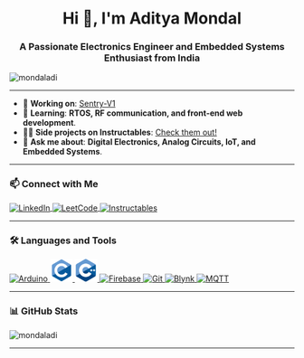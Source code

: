 <h1 align="center">Hi 👋, I'm Aditya Mondal</h1>
<h3 align="center">A Passionate Electronics Engineer and Embedded Systems Enthusiast from India</h3>

<p align="left"> 
  <img src="https://komarev.com/ghpvc/?username=mondaladi&label=Profile%20views&color=0e75b6&style=flat" alt="mondaladi" />
</p>

---

- 🔭 **Working on**: [Sentry-V1](https://github.com/mondaladi/Sentry-V1)
- 🌱 **Learning**: **RTOS, RF communication, and front-end web development**.
- 👨‍💻 **Side projects on Instructables**: [Check them out!](https://www.instructables.com/member/mondaladi/)
- 💬 **Ask me about**: **Digital Electronics, Analog Circuits, IoT, and Embedded Systems**.

---

<h3 align="left">📫 Connect with Me</h3> <p align="left">
  <a href="https://www.linkedin.com/in/aditya-mondal2002/" target="blank">
    <img align="center" src="https://raw.githubusercontent.com/rahuldkjain/github-profile-readme-generator/master/src/images/icons/Social/linked-in-alt.svg" alt="LinkedIn" height="30" width="40" />
  </a>
  <a href="https://leetcode.com/m_adi/" target="blank">
    <img align="center" src="https://raw.githubusercontent.com/rahuldkjain/github-profile-readme-generator/master/src/images/icons/Social/leet-code.svg" alt="LeetCode" height="30" width="40" />
  </a>
  <a href="https://www.instructables.com/member/mondaladi/" target="blank">
    <img align="center" src="https://static.semrush.com/power-pages/media/favicons/instructables-com-favicon-ea5ac17e.png" alt="Instructables" height="30" width="40" />
  </a>
</p>

---

<h3 align="left">🛠 Languages and Tools</h3> <p align="left"> <a href="https://www.arduino.cc/" target="_blank"> <img src="https://cdn.worldvectorlogo.com/logos/arduino-1.svg" alt="Arduino" width="40" height="40"/> </a> <a href="https://www.cprogramming.com/" target="_blank"> <img src="https://raw.githubusercontent.com/devicons/devicon/master/icons/c/c-original.svg" alt="C" width="40" height="40"/> </a> <a href="https://www.w3schools.com/cpp/" target="_blank"> <img src="https://raw.githubusercontent.com/devicons/devicon/master/icons/cplusplus/cplusplus-original.svg" alt="C++" width="40" height="40"/> </a> <a href="https://firebase.google.com/" target="_blank"> <img src="https://www.vectorlogo.zone/logos/firebase/firebase-icon.svg" alt="Firebase" width="40" height="40"/> </a> <a href="https://git-scm.com/" target="_blank"> <img src="https://www.vectorlogo.zone/logos/git-scm/git-scm-icon.svg" alt="Git" width="40" height="40"/> </a> <a href="https://blynk.io/" target="_blank"> <img src="https://avatars.githubusercontent.com/u/11541426?v=4" alt="Blynk" width="40" height="40"/> </a> <a href="https://mqtt.org/" target="_blank"> <img src="https://raw.githubusercontent.com/marwin1991/profile-technology-icons/refs/heads/main/icons/mqtt.png" alt="MQTT" width="40" height="40"/> </a> </p>

---

### 📊 **GitHub Stats**
<p><img align="center" src="https://github-readme-stats.vercel.app/api/top-langs?username=mondaladi&show_icons=true&locale=en&layout=compact" alt="mondaladi" /></p>

---
